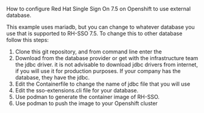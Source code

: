 How to configure Red Hat Single Sign On 7.5 on Openshift to use external database. 

This example uses mariadb, but you can change to whatever database you use that is supported to RH-SSO 7.5. To change this to other database follow this steps:

1. Clone this git repository, and from command line enter the 
2. Download from the database provider or get with the infrastructure team the jdbc driver. it is not advisable to download jdbc drivers from internet, if you will use it for production purposes. If your company has the database, they have the jdbc.
3. Edit the Containerfile to change the name of jdbc file that you will use
4. Edit the sso-extensions.cli file for your database.
5. Use podman to generate the container image of RH-SSO.
6. Use podman to push the image to your Openshift cluster



